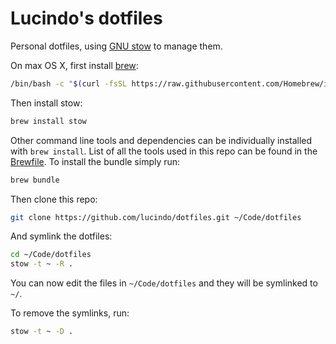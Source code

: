 # Lucindo's dotfiles

Personal dotfiles, using [GNU stow](https://www.gnu.org/software/stow/manual/stow.html) to manage them.

On max OS X, first install [brew](https://brew.sh/):

```bash
/bin/bash -c "$(curl -fsSL https://raw.githubusercontent.com/Homebrew/install/HEAD/install.sh)""
```

Then install stow:

```bash
brew install stow
```

Other command line tools and dependencies can be individually installed with `brew install`. List of all the tools used in this repo can be found in the [Brewfile](Brewfile). To install the bundle simply run:

```bash
brew bundle
```

Then clone this repo:

```bash
git clone https://github.com/lucindo/dotfiles.git ~/Code/dotfiles
```

And symlink the dotfiles:

```bash
cd ~/Code/dotfiles
stow -t ~ -R .
```

You can now edit the files in `~/Code/dotfiles` and they will be symlinked to `~/`.

To remove the symlinks, run:

```bash
stow -t ~ -D .
```
